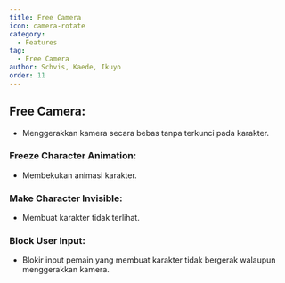 ```yaml
---
title: Free Camera
icon: camera-rotate
category:
  - Features
tag:
  - Free Camera
author: Schvis, Kaede, Ikuyo
order: 11
---
```


## Free Camera:
- Menggerakkan kamera secara bebas tanpa terkunci pada karakter.
### Freeze Character Animation:
- Membekukan animasi karakter.
### Make Character Invisible:
- Membuat karakter tidak terlihat.
### Block User Input:
- Blokir input pemain yang membuat karakter tidak bergerak walaupun menggerakkan kamera.